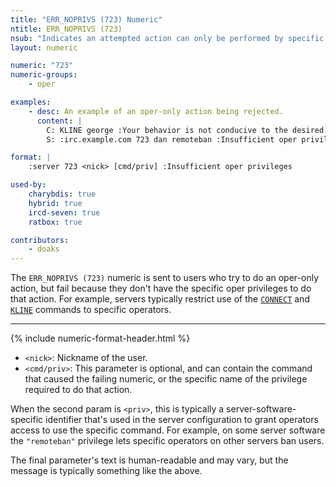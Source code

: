```yaml
---
title: "ERR_NOPRIVS (723) Numeric"
ntitle: ERR_NOPRIVS (723)
nsub: "Indicates an attempted action can only be performed by specific opers"
layout: numeric

numeric: "723"
numeric-groups:
    - oper

examples:
    - desc: An example of an oper-only action being rejected.
      content: |
        C: KLINE george :Your behavior is not conducive to the desired environment.
        S: :irc.example.com 723 dan remoteban :Insufficient oper privileges

format: |
    :server 723 <nick> [cmd/priv] :Insufficient oper privileges

used-by:
    charybdis: true
    hybrid: true
    ircd-seven: true
    ratbox: true

contributors:
    - doaks
---
```

The `ERR_NOPRIVS (723)` numeric is sent to users who try to do an oper-only action, but fail because they don't have the specific oper privileges to do that action. For example, servers typically restrict use of the [`CONNECT`](../commands/connect.html) and [`KLINE`](../commands/kline.html) commands to specific operators.

-----

{% include numeric-format-header.html %}

- `<nick>`: Nickname of the user.
- `<cmd/priv>`: This parameter is optional, and can contain the command that caused the failing numeric, or the specific name of the privilege required to do that action.

When the second param is `<priv>`, this is typically a server-software-specific identifier that's used in the server configuration to grant operators access to use the specific command. For example, on some server software the `"remoteban"` privilege lets specific operators on other servers ban users.

The final parameter's text is human-readable and may vary, but the message is typically something like the above.
